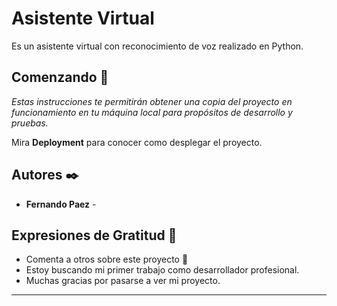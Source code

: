 # Asistente Virtual

Es un asistente virtual con reconocimiento de voz realizado en Python.

## Comenzando 🚀

_Estas instrucciones te permitirán obtener una copia del proyecto en funcionamiento en tu máquina local para propósitos de desarrollo y pruebas._

Mira **Deployment** para conocer como desplegar el proyecto.


## Autores ✒️

* **Fernando Paez** - 


## Expresiones de Gratitud 🎁

* Comenta a otros sobre este proyecto 📢
* Estoy buscando mi primer trabajo como desarrollador profesional. 
* Muchas gracias por pasarse a ver mi proyecto.



---
